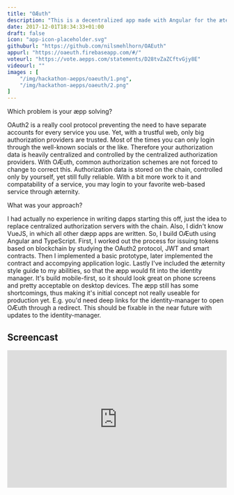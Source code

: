 ```yaml
---
title: "OÆuth"
description: "This is a decentralized app made with Angular for the æternity hackathon Nov 27 - Dec 15. It's implementing an authorization endpoint for the OAuth2 authorization protocol. More specific, the endpoint for the implicit authorization flow. In this flow, the æpp takes the place of the authorization server, providing a way to authenticate individuals (in combination with the identity-manager) and issue JSON Web Tokens usable for authentication at a resource server."
date: 2017-12-01T18:34:33+01:00
draft: false
icon: "app-icon-placeholder.svg"
githuburl: "https://github.com/nilsmehlhorn/OAEuth"
appurl: "https://oaeuth.firebaseapp.com/#/"
voteurl: "https://vote.aepps.com/statements/D28tvZaZCftvGjy8E"
videourl: ""
images : [
	"/img/hackathon-aepps/oaeuth/1.png",
	"/img/hackathon-aepps/oaeuth/2.png"
]
---
```


<p class="question">Which problem is your æpp solving?</p>
<p class="answer">
OAuth2 is a really cool protocol preventing the need to have separate accounts for every service you use. Yet, with a trustful web, only big authorization providers are trusted. Most of the times you can only login through the well-known socials or the like. Therefore your authorization data is heavily centralized and controlled by the centralized authorization providers. With OÆuth, common authorization schemes are not forced to change to correct this. Authorization data is stored on the chain, controlled only by yourself, yet still fully reliable. With a bit more work to it and compatability of a service, you may login to your favorite web-based service through æternity.
</p>
<p class="question">What was your approach?</p>
<p class="answer">I had actually no experience in writing dapps starting this off, just the idea to replace centralized authorization servers with the chain. Also, I didn't know VueJS, in which all other dæpp apps are written. So, I build OÆuth using Angular and TypeScript. First, I worked out the process for issuing tokens based on blockchain by studying the OAuth2 protocol, JWT and smart contracts. Then I implemented a basic prototype, later implemented the contract and accompying application logic. Lastly I've included the æternity style guide to my abilities, so that the æpp would fit into the identity manager. It's build mobile-first, so it should look great on phone screens and pretty acceptable on desktop devices. The æpp still has some shortcomings, thus making it's initial concept not really useable for production yet. E.g. you'd need deep links for the identity-manager to open OÆuth through a redirect. This should be fixable in the near future with updates to the identity-manager.</p>
<div class="grid line">
<h2>Screencast</h2>
</div>
<div class="videoWrapper">
<iframe width="100%" height="315" src="https://www.youtube.com/embed/-ptJk6pDQ38" frameborder="0" gesture="media" allow="encrypted-media" allowfullscreen></iframe>
</div>
